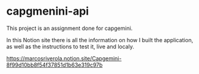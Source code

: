 # capgmenini-api
This project is an assignment done for capgemini.

In this Notion site there is all the information on how I built the application, as well as the instructions to test it, live and localy.

https://marcosriverola.notion.site/Capgemini-8f99d10bb8f54f37851d1b63e319c97b
